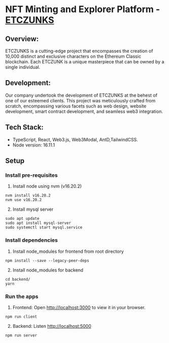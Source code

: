 # NFT Minting and Explorer Platform - [ETCZUNKS](https://www.etczunks.com/)

## Overview:
ETCZUNKS is a cutting-edge project that encompasses the creation of 10,000 distinct and exclusive characters on the Ethereum Classic blockchain. Each ETCZUNK is a unique masterpiece that can be owned by a single individual.

## Development:
Our company undertook the development of ETCZUNKS at the behest of one of our esteemed clients. This project was meticulously crafted from scratch, encompassing various facets such as web design, website development, smart contract development, and seamless web3 integration.

## Tech Stack:
- TypeScript, React, Web3.js, Web3Modal, AntD,TailwindCSS.
- Node version: 16.11.1

## Setup
### Install pre-requisites
1. Install node using nvm (v16.20.2)
```
nvm install v16.20.2
nvm use v16.20.2
```
2. Install mysql server
```
sudo apt update
sudo apt install mysql-server
sudo systemctl start mysql.service
```

### Install dependencies
1. Install node_modules for frontend from root directory
```
npm install --save --legacy-peer-deps
```
2. Install node_modules for backend
```
cd backend/
yarn
```
### Run the apps
1. Frontend: Open [http://localhost:3000](http://localhost:3000) to view it in your browser.
```
npm run client
```
2. Backend: Listen [http://localhost:5000](http://localhost:5000)
```
npm run server
```
